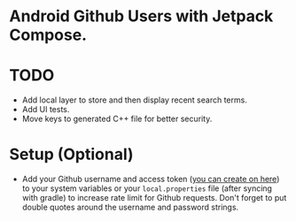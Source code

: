 # Android Github Users with Jetpack Compose.

# TODO

- Add local layer to store and then display recent search terms.
- Add UI tests.
- Move keys to generated C++ file for better security.

# Setup (Optional)

- Add your Github username and access
  token ([you can create on here](https://github.com/settings/tokens)) to your system variables or
  your `local.properties` file (after syncing with gradle) to increase rate limit for Github
  requests. Don't forget to put double quotes around the username and password strings.
